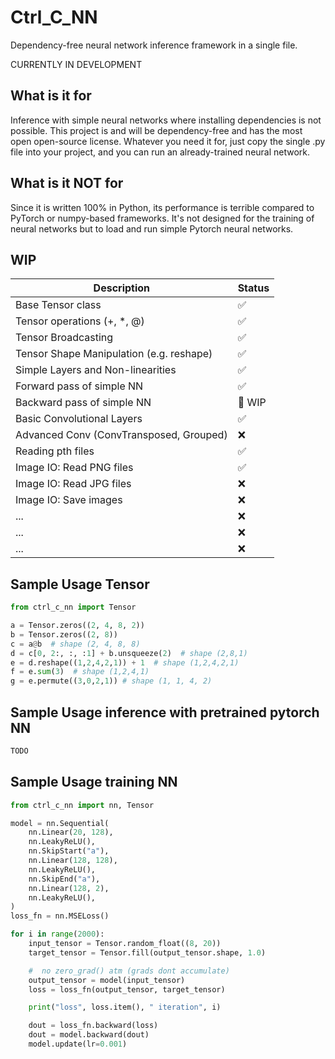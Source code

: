 # Ctrl_C_NN
Dependency-free neural network inference framework in a single file.

CURRENTLY IN DEVELOPMENT

## What is it for
Inference with simple neural networks where installing dependencies is not possible. This project is and will be dependency-free and has the most open open-source license. Whatever you need it for, just copy the single .py file into your project, and you can run an already-trained neural network. 

## What is it NOT for
Since it is written 100% in Python, its performance is terrible compared to PyTorch or numpy-based frameworks. It's not designed for the training of neural networks but to load and run simple Pytorch neural networks.

## WIP
| Description                              | Status                     |
|------------------------------------------|----------------------------|
| Base Tensor class                        | :white_check_mark:         |
| Tensor operations (+, *, @)              | :white_check_mark:         |
| Tensor Broadcasting                      | :white_check_mark:         |
| Tensor Shape Manipulation (e.g. reshape) | :white_check_mark:         |
| Simple Layers and Non-linearities        | :white_check_mark:         |
| Forward pass of simple NN                | :white_check_mark:         |
| Backward pass of simple NN               | :large_orange_diamond: WIP |
| Basic Convolutional Layers               | :white_check_mark:         |
| Advanced Conv (ConvTransposed, Grouped)  | :x:                        |
| Reading pth files                        | :white_check_mark:         |
| Image IO: Read PNG files                 | :white_check_mark:         |
| Image IO: Read JPG files                 | :x:                        |
| Image IO: Save images                    | :x:                        |
| ...                                      | :x:                        |
| ...                                      | :x:                        |
| ...                                      | :x:                        |


## Sample Usage Tensor
```python
from ctrl_c_nn import Tensor

a = Tensor.zeros((2, 4, 8, 2))
b = Tensor.zeros((2, 8))
c = a@b  # shape (2, 4, 8, 8)
d = c[0, 2:, :, :1] + b.unsqueeze(2)  # shape (2,8,1)
e = d.reshape((1,2,4,2,1)) + 1  # shape (1,2,4,2,1)
f = e.sum(3)  # shape (1,2,4,1)
g = e.permute((3,0,2,1)) # shape (1, 1, 4, 2)
```

## Sample Usage inference with pretrained pytorch NN
```python
TODO
```

## Sample Usage training NN
```python
from ctrl_c_nn import nn, Tensor

model = nn.Sequential(
    nn.Linear(20, 128),
    nn.LeakyReLU(),
    nn.SkipStart("a"),
    nn.Linear(128, 128),
    nn.LeakyReLU(),
    nn.SkipEnd("a"),
    nn.Linear(128, 2),
    nn.LeakyReLU(),
)
loss_fn = nn.MSELoss()

for i in range(2000):
    input_tensor = Tensor.random_float((8, 20))
    target_tensor = Tensor.fill(output_tensor.shape, 1.0)

    #  no zero_grad() atm (grads dont accumulate)
    output_tensor = model(input_tensor)
    loss = loss_fn(output_tensor, target_tensor)

    print("loss", loss.item(), " iteration", i)

    dout = loss_fn.backward(loss)
    dout = model.backward(dout)
    model.update(lr=0.001)
```